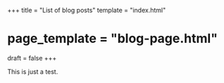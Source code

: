 +++
title = "List of blog posts"
template = "index.html"
# page_template = "blog-page.html"
draft = false
+++

This is just a test.
